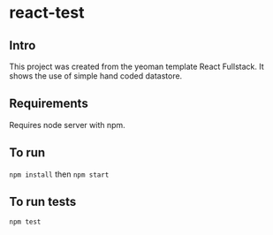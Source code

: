 # react-test

## Intro
This project was created from the yeoman template React Fullstack. It shows the use of simple hand coded datastore.

## Requirements
Requires node server with npm.

## To run
```npm install```
then
```npm start```

## To run tests
```npm test```
